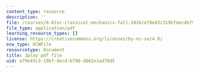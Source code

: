 ```yaml
---
content_type: resource
description: ''
file: /courses/8-01sc-classical-mechanics-fall-2016/e79e43c319bfdecdb790d062e1ad70d5_ZjGjNsmsNBU.pdf
file_type: application/pdf
learning_resource_types: []
license: https://creativecommons.org/licenses/by-nc-sa/4.0/
ocw_type: OCWFile
resourcetype: Document
title: 3play pdf file
uid: e79e43c3-19bf-decd-b790-d062e1ad70d5
---
```

